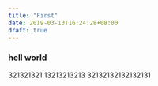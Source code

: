 ```yaml
---
title: "First"
date: 2019-03-13T16:24:28+08:00
draft: true
---
```

### hell world
321321321
13213213213
32132132132132131
